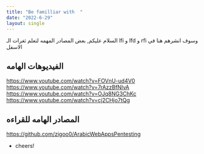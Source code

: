 ```yaml
---
title: "Be familliar with  "
date: "2022-6-29"
layout: single
---
```

السلام عليكم, بعض المصادر المهمه لتعلم ثغرات الـ lfi و lfd و rfi وسوف انشرهم هنا في الاسفل

## الفيديوهات الهامه
https://www.youtube.com/watch?v=FOVnU-ud4V0
https://www.youtube.com/watch?v=7rAzzBfNIvA
https://www.youtube.com/watch?v=OJq8NG3ChKc
https://www.youtube.com/watch?v=cj2CHjo7tQg

## المصادر الهامه للقراءه 
https://github.com/zigoo0/ArabicWebAppsPentesting
* cheers!

